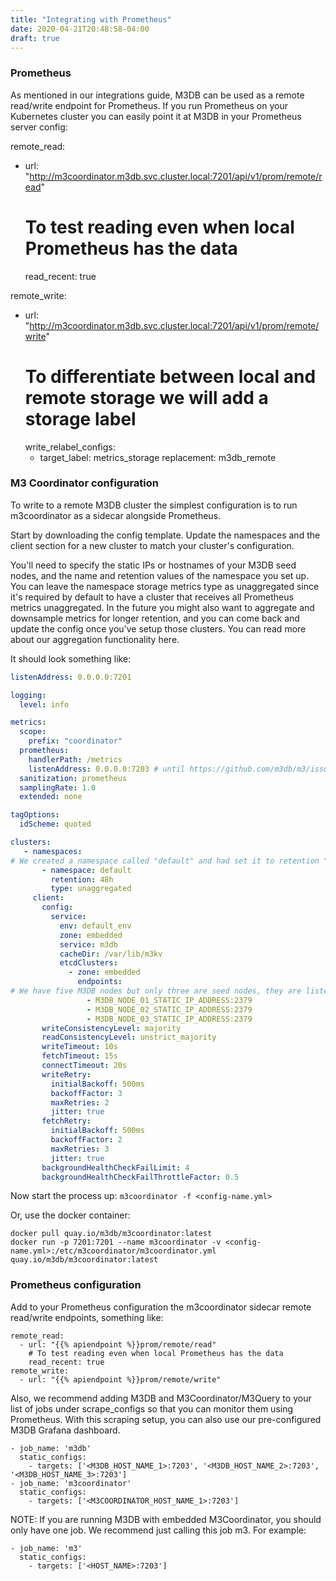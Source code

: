 ```yaml
---
title: "Integrating with Prometheus"
date: 2020-04-21T20:48:58-04:00
draft: true
---
```


### Prometheus
As mentioned in our integrations guide, M3DB can be used as a remote read/write endpoint for Prometheus.
If you run Prometheus on your Kubernetes cluster you can easily point it at M3DB in your Prometheus server config:

remote_read:
  - url: "http://m3coordinator.m3db.svc.cluster.local:7201/api/v1/prom/remote/read"
    # To test reading even when local Prometheus has the data
    read_recent: true

remote_write:
  - url: "http://m3coordinator.m3db.svc.cluster.local:7201/api/v1/prom/remote/write"
    # To differentiate between local and remote storage we will add a storage label
    write_relabel_configs:
      - target_label: metrics_storage
        replacement: m3db_remote


### M3 Coordinator configuration
To write to a remote M3DB cluster the simplest configuration is to run m3coordinator as a sidecar alongside Prometheus.

Start by downloading the config template. Update the namespaces and the client section for a new cluster to match your cluster's configuration.

You'll need to specify the static IPs or hostnames of your M3DB seed nodes, and the name and retention values of the namespace you set up. You can leave the namespace storage metrics type as unaggregated since it's required by default to have a cluster that receives all Prometheus metrics unaggregated. In the future you might also want to aggregate and downsample metrics for longer retention, and you can come back and update the config once you've setup those clusters. You can read more about our aggregation functionality here.

It should look something like:
```yaml
listenAddress: 0.0.0.0:7201

logging:
  level: info

metrics:
  scope:
    prefix: "coordinator"
  prometheus:
    handlerPath: /metrics
    listenAddress: 0.0.0.0:7203 # until https://github.com/m3db/m3/issues/682 is resolved
  sanitization: prometheus
  samplingRate: 1.0
  extended: none

tagOptions:
  idScheme: quoted

clusters:
   - namespaces:
# We created a namespace called "default" and had set it to retention "48h".
       - namespace: default
         retention: 48h
         type: unaggregated
     client:
       config:
         service:
           env: default_env
           zone: embedded
           service: m3db
           cacheDir: /var/lib/m3kv
           etcdClusters:
             - zone: embedded
               endpoints:
# We have five M3DB nodes but only three are seed nodes, they are listed here.
                 - M3DB_NODE_01_STATIC_IP_ADDRESS:2379
                 - M3DB_NODE_02_STATIC_IP_ADDRESS:2379
                 - M3DB_NODE_03_STATIC_IP_ADDRESS:2379
       writeConsistencyLevel: majority
       readConsistencyLevel: unstrict_majority
       writeTimeout: 10s
       fetchTimeout: 15s
       connectTimeout: 20s
       writeRetry:
         initialBackoff: 500ms
         backoffFactor: 3
         maxRetries: 2
         jitter: true
       fetchRetry:
         initialBackoff: 500ms
         backoffFactor: 2
         maxRetries: 3
         jitter: true
       backgroundHealthCheckFailLimit: 4
       backgroundHealthCheckFailThrottleFactor: 0.5
```

Now start the process up:
`m3coordinator -f <config-name.yml>`

Or, use the docker container:
```
docker pull quay.io/m3db/m3coordinator:latest
docker run -p 7201:7201 --name m3coordinator -v <config-name.yml>:/etc/m3coordinator/m3coordinator.yml quay.io/m3db/m3coordinator:latest
```

### Prometheus configuration
Add to your Prometheus configuration the m3coordinator sidecar remote read/write endpoints, something like:
```
remote_read:
  - url: "{{% apiendpoint %}}prom/remote/read"
    # To test reading even when local Prometheus has the data
    read_recent: true
remote_write:
  - url: "{{% apiendpoint %}}prom/remote/write"
```

Also, we recommend adding M3DB and M3Coordinator/M3Query to your list of jobs under scrape_configs so that you can monitor them using Prometheus. With this scraping setup, you can also use our pre-configured M3DB Grafana dashboard.
```
- job_name: 'm3db'
  static_configs:
    - targets: ['<M3DB_HOST_NAME_1>:7203', '<M3DB_HOST_NAME_2>:7203', '<M3DB_HOST_NAME_3>:7203']
- job_name: 'm3coordinator'
  static_configs:
    - targets: ['<M3COORDINATOR_HOST_NAME_1>:7203']
```

NOTE: If you are running M3DB with embedded M3Coordinator, you should only have one job. We recommend just calling this job m3. For example:
```
- job_name: 'm3'
  static_configs:
    - targets: ['<HOST_NAME>:7203']
```
